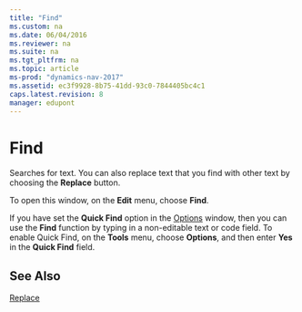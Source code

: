 ```yaml
---
title: "Find"
ms.custom: na
ms.date: 06/04/2016
ms.reviewer: na
ms.suite: na
ms.tgt_pltfrm: na
ms.topic: article
ms-prod: "dynamics-nav-2017"
ms.assetid: ec3f9928-8b75-41dd-93c0-7844405bc4c1
caps.latest.revision: 8
manager: edupont
---
```

# Find
Searches for text. You can also replace text that you find with other text by choosing the **Replace** button.  

 To open this window, on the **Edit** menu, choose **Find**.  

 If you have set the **Quick Find** option in the [Options](-$-S_2355-Options-$-.md) window, then you can use the **Find** function by typing in a non-editable text or code field. To enable Quick Find, on the **Tools** menu, choose **Options**, and then enter **Yes** in the **Quick Find** field.  

## See Also  
 [Replace](-$-S_11002-Replace-$-.md)
